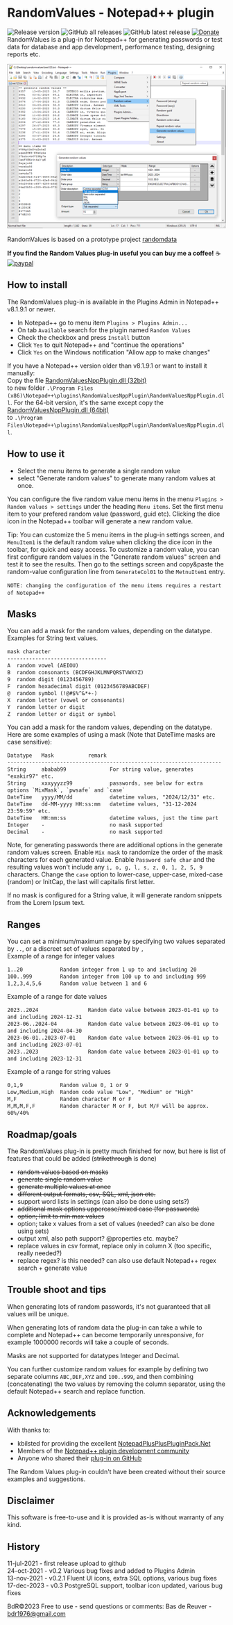 RandomValues - Notepad++ plugin
===============================
![Release version](https://img.shields.io/github/v/release/BdR76/RandomValuesNPP) ![GitHub all releases](https://img.shields.io/github/downloads/BdR76/RandomValuesNPP/total) ![GitHub latest release](https://img.shields.io/github/downloads/BdR76/RandomValuesNPP/latest/total) [![Donate](https://img.shields.io/badge/Donate-PayPal-green.svg)](https://www.paypal.com/donate/?hosted_button_id=BX57KU8MFTDHU)  
RandomValues is a plug-in for Notepad++ for generating passwords or test data for database and app development, performance testing, designing reports etc.

![preview screenshot](/randomvalues_preview.png?raw=true "RandomValues plug-in preview")

RandomValues is based on a prototype project [randomdata](http://bdrgames.nl/homepage/files/randomdata.html)

**If you find the Random Values plug-in useful you can buy me a coffee!** ☕  
[![paypal](https://www.paypalobjects.com/en_US/i/btn/btn_donateCC_LG.gif)](https://www.paypal.com/donate/?hosted_button_id=BX57KU8MFTDHU)

How to install
--------------
The RandomValues plug-in is available in the Plugins Admin in Notepad++ v8.1.9.1 or newer.

* In Notepad++ go to menu item `Plugins > Plugins Admin...`
* On tab `Available` search for the plugin named `Random Values`
* Check the checkbox and press `Install` button
* Click `Yes` to quit Notepad++ and "continue the operations"
* Click `Yes` on the Windows notification "Allow app to make changes"

If you have a Notepad++ version older than v8.1.9.1 or want to install it manually:  
Copy the file [RandomValuesNppPlugin.dll (32bit)](/RandomValuesNppPlugin/bin/Release/)  
to new folder `.\Program Files (x86)\Notepad++\plugins\RandomValuesNppPlugin\RandomValuesNppPlugin.dll`.
For the 64-bit version, it's the same except copy the [RandomValuesNppPlugin.dll (64bit)](/RandomValuesNppPlugin/bin/Release-x64/)  
to `.\Program Files\Notepad++\plugins\RandomValuesNppPlugin\RandomValuesNppPlugin.dll`.

How to use it
-------------

* Select the menu items to generate a single random value
* select "Generate random values" to generate many random values at once.

You can configure the five random value menu items in the menu `Plugins > Random values > settings` under the heading `Menu items`.
Set the first menu item to your prefered random value (password, guid etc).
Clicking the dice icon in the Notepad++ toolbar will generate a new random value.

Tip: You can customize the 5 menu items in the plug-in settings screen, and `MenuItem1` is the default random value when clicking the dice icon in the toolbar, for quick and easy access. To customize a random value, you  can first configure random values in the "Generate random values" screen and test it to see the results. Then go to the settings screen and copy&paste the random-value configuration line from `GenerateCol01` to the `MetnuItem1` entry.

`NOTE: changing the configuration of the menu items requires a restart of Notepad++`

Masks
----------
You can add a mask for the random values, depending on the datatype.  
Examples for String text values.

    mask character
    --------------------------------
    A  random vowel (AEIOU)
    B  random consonants (BCDFGHJKLMNPQRSTVWXYZ)
    9  random digit (0123456789)
    F  random hexadecimal digit (0123456789ABCDEF)
    @  random symbol (!@#$%^&*+-)
    X  random letter (vowel or consonants)
    Y  random letter or digit
    Z  random letter or digit or symbol

You can add a mask for the random values, depending on the datatype. Here are some examples of using a mask (Note that DateTime masks are case sensitive):

    Datatype   Mask           remark
    ---------------------------------------------------------------------
    String     ababab99              For string value, generates "exakir97" etc.
    String     xxxyyyzz99            passwords, see below for extra options `MixMask`, `pwsafe` and `case`
    DateTime   yyyy/MM/dd            datetime values, "2024/12/31" etc.
    DateTime   dd-MM-yyyy HH:ss:mm   datetime values, "31-12-2024 23:59:59" etc.
    DateTime   HH:mm:ss              datetime values, just the time part
    Integer    -                     no mask supported
    Decimal    -                     no mask supported

Note, for generating passwords there are additional options in the generate random values screen.
Enable `Mix mask` to randomize the order of the mask characters for each generated value.
Enable `Password safe char` and the resulting values won't include any `i, o, g, l, s, z, 0, 1, 2, 5, 9` characters.
Change the `case` option to lower-case, upper-case, mixed-case (random) or InitCap, the last will capitalis first letter.

If no mask is configured for a String value, it will generate random snippets from the Lorem Ipsum text.

Ranges
------
You can set a minimum/maximum range by specifying two values separated by `..`, or a discreet set of values separated by `,`  
Example of a range for integer values 

    1..20            Random integer from 1 up to and including 20
    100..999         Random integer from 100 up to and including 999
    1,2,3,4,5,6      Random value between 1 and 6

Example of a range for date values

    2023..2024                Random date value between 2023-01-01 up to and including 2024-12-31
    2023-06..2024-04          Random date value between 2023-06-01 up to and including 2024-04-30
    2023-06-01..2023-07-01    Random date value between 2023-06-01 up to and including 2023-07-01
    2023..2023                Random date value between 2023-01-01 up to and including 2023-12-31

Example of a range for string values

    0,1,9            Random value 0, 1 or 9
    Low,Medium,High  Random code value "Low", "Medium" or "High"
    M,F              Random character M or F
    M,M,M,F,F        Random character M or F, but M/F will be approx. 60%/40%

Roadmap/goals
-------------
The RandomValues plug-in is pretty much finished for now, but here is list of features that could be added (~~strikethrough~~ is done)

* ~~random values based on masks~~
* ~~generate single random value~~
* ~~generate multiple values at once~~
* ~~different output formats, csv, SQL, xml, json etc.~~
* support word lists in settings (can also be done using sets?)
* ~~additional mask options uppercase/mixed case (for passwords)~~
* ~~option; limit to min max values~~
* option; take x values from a set of values (needed? can also be done using sets)
* output xml, also path support? @properties etc. maybe?
* replace values in csv format, replace only in column X (too specific, really needed?)
* replace regex? is this needed? can also use default Notepad++ regex search + generate value

Trouble shoot and tips
----------------------
When generating lots of random passwords, it's not guaranteed that all values will be unique.

When generating lots of random data the plug-in can take a while to complete and Notepad++ can become temporarily unresponsive, for example 1000000 records will take a couple of seconds.

Masks are not supported for datatypes Integer and Decimal.

You can further customize random values for example by defining two separate columns `ABC,DEF,XYZ` and `100..999`, and then combining (concatenating) the two values by removing the column separator, using the default Notepad++ search and replace function.

Acknowledgements
----------------
With thanks to:

* kbilsted for providing the excellent
[NotepadPlusPlusPluginPack.Net](https://github.com/kbilsted/NotepadPlusPlusPluginPack.Net)
* Members of the [Notepad++ plugin development community](https://community.notepad-plus-plus.org/category/5/plugin-development)
* Anyone who shared their [plug-in on GitHub](https://github.com/search?l=C%23&o=desc&q=notepad%2B%2B+plug&s=stars&type=Repositories)

The Random Values plug-in couldn't have been created without their source examples and suggestions.

Disclaimer
----------
This software is free-to-use and it is provided as-is without warranty of any kind.

History
-------
11-jul-2021 - first release upload to github  
24-oct-2021 - v0.2 Various bug fixes and added to Plugins Admin  
13-nov-2021 - v0.2.1 Fluent UI icons, extra SQL options, various bug fixes  
17-dec-2023 - v0.3 PostgreSQL support, toolbar icon updated, various bug fixes

BdR©2023 Free to use - send questions or comments: Bas de Reuver - bdr1976@gmail.com

